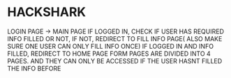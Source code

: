 # HACKSHARK
LOGIN PAGE -> MAIN PAGE
IF LOGGED IN, CHECK IF USER HAS REQUIRED INFO FILLED OR NOT, IF NOT, REDIRECT TO FILL INFO PAGE( ALSO MAKE SURE ONE USER CAN ONLY FILL INFO ONCE)
IF LOGGED IN AND INFO FILLED, REDIRECT TO HOME PAGE
FORM PAGES ARE DIVIDED INTO 4 PAGES. AND THEY CAN ONLY BE ACCESSED IF THE USER HASNT FILLED THE INFO BEFORE